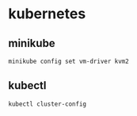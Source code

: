 # kubernetes

## minikube

```
minikube config set vm-driver kvm2
```

## kubectl 

```
kubectl cluster-config
```
